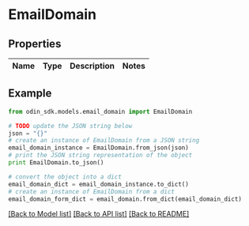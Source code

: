 # EmailDomain


## Properties

Name | Type | Description | Notes
------------ | ------------- | ------------- | -------------

## Example

```python
from odin_sdk.models.email_domain import EmailDomain

# TODO update the JSON string below
json = "{}"
# create an instance of EmailDomain from a JSON string
email_domain_instance = EmailDomain.from_json(json)
# print the JSON string representation of the object
print EmailDomain.to_json()

# convert the object into a dict
email_domain_dict = email_domain_instance.to_dict()
# create an instance of EmailDomain from a dict
email_domain_form_dict = email_domain.from_dict(email_domain_dict)
```
[[Back to Model list]](../README.md#documentation-for-models) [[Back to API list]](../README.md#documentation-for-api-endpoints) [[Back to README]](../README.md)


